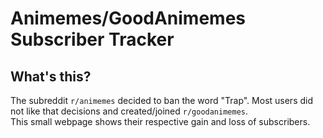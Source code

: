 # Animemes/GoodAnimemes Subscriber Tracker

## What's this?

The subreddit `r/animemes` decided to ban the word "Trap". Most users did not like that decisions and created/joined `r/goodanimemes`.<br/>
This small webpage shows their respective gain and loss of subscribers.
